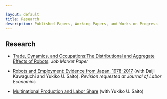 ```yaml
---

layout: default
title: Research
description: Published Papers, Working Papers, and Works on Progress
---
```


## Research

- [Trade, Dynamics, and Occupations:The Distributional and Aggregate Effects of Robots](./assets/papers/draft_latest.pdf). *Job Market Paper*



- [Robots and Employment: Evidence from Japan, 1978-2017](./assets/papers/robot_japan_201030.pdf) (with Daiji Kawaguchi and Yukiko U. Saito). *Revision requested at Journal of Labor Economics*

  

- [Multinational Production and Labor Share](./assets/papers/multinational_thaiflood_201031.pdf) (with Yukiko U. Saito)

  

